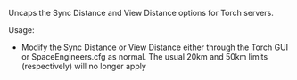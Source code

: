 Uncaps the Sync Distance and View Distance options for Torch servers.

Usage:
- Modify the Sync Distance or View Distance either through the Torch GUI or SpaceEngineers.cfg as normal. The usual 20km and 50km limits (respectively) will no longer apply